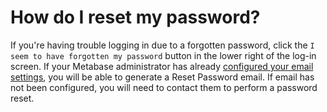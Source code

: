 # How do I reset my password?

If you're having trouble logging in due to a forgotten password, click the `I seem to have forgotten my password` button in the lower right of the log-in screen. If your Metabase administrator has already [configured your email settings](../../administration-guide/02-setting-up-email.md), you will be able to generate a Reset Password email. If email has not been configured, you will need to contact them to perform a password reset.
